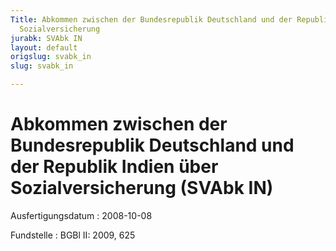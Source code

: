 ```yaml
---
Title: Abkommen zwischen der Bundesrepublik Deutschland und der Republik Indien über
  Sozialversicherung
jurabk: SVAbk IN
layout: default
origslug: svabk_in
slug: svabk_in

---
```


# Abkommen zwischen der Bundesrepublik Deutschland und der Republik Indien über Sozialversicherung (SVAbk IN)

Ausfertigungsdatum
:   2008-10-08

Fundstelle
:   BGBl II: 2009, 625

